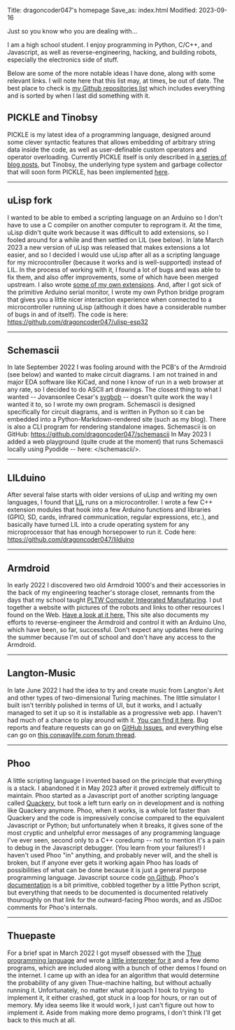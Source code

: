 Title: dragoncoder047's homepage
Save_as: index.html
Modified: 2023-09-16

Just so you know who you are dealing with...

I am a high school student. I enjoy programming in Python, C/C++, and Javascript, as well as reverse-engineering, hacking, and building robots, especially the electronics side of stuff.

Below are some of the more notable ideas I have done, along with some relevant links. I will note here that this list may, at times, be out of date. The best place to check is [my Github repositories list](https://github.com/dragoncoder047?tab=repositories) which includes everything and is sorted by when I last did something with it.

## PICKLE and Tinobsy

PICKLE is my latest idea of a programming language, designed around some clever syntactic features that allows embedding of arbitrary string data inside the code, as well as user-definable custom operators and operator overloading. Currently PICKLE itself is only described in [a series of blog posts](/blog/pickles.html), but Tinobsy, the underlying type system and garbage collector that will soon form PICKLE, has been implemented [here](https://github.com/dragoncoder047/tinobsy/).

---

## uLisp fork

I wanted to be able to embed a scripting language on an Arduino so I don't have to use a C compiler on another computer to reprogram it. At the time, uLisp didn't quite work because it was difficult to add extensions, so I fooled around for a while and then settled on LIL (see below). In late March 2023 a new version of uLisp was released that makes extensions a lot easier, and so I decided I would use uLisp after all as a scripting language for my microcontroller (because it works and is well-supported) instead of LIL. In the process of working with it, I found a lot of bugs and was able to fix them, and also offer improvements, some of which have been merged upstream. I also wrote [some of my own extensions](/pages/ulisp_howto.html). And, after I got sick of the primitive Arduino serial monitor, I wrote my own Python bridge program that gives you a little nicer interaction experience when connected to a microcontroller running uLisp (although it does have a considerable number of bugs in and of itself). The code is here: <https://github.com/dragoncoder047/ulisp-esp32>

---

## Schemascii

In late September 2022 I was fooling around with the PCB's of the Armdroid (see below) and wanted to make circuit diagrams. I am not trained in and major EDA software like KiCad, and none I know of run in a web browser at any rate, so I decided to do ASCII art drawings. The closest thing to what I wanted -- Jovansonlee Cesar's [svgbob](https://github.com/ivanceras/svgbob) -- doesn't quite work the way I wanted it to, so I wrote my own program. Schemascii is designed specifically for circuit diagrams, and is written in Python so it can be embedded into a Python-Markdown-rendered site (such as my blog). There is also a CLI program for rendering standalone images. Schemascii is on GitHub: <https://github.com/dragoncoder047/schemascii> In May 2023 I added a web playground (quite crude at the moment) that runs Schemascii locally using Pyodide -- here: </schemascii/>.

---

## LILduino

After several false starts with older versions of uLisp and writing my own languages, I found that [LIL](http://runtimeterror.com/tech/lil/) runs on a microcontroller. I wrote a few C++ extension modules that hook into a few Arduino functions and libraries (GPIO, SD, cards, infrared communication, regular expressions, etc.), and basically have turned LIL into a crude operating system for any microprocessor that has enough horsepower to run it. Code here: <https://github.com/dragoncoder047/lilduino>

---

## Armdroid

In early 2022 I discovered two old Armdroid 1000's and their accessories in the back of my engineering teacher's storage closet, remnants from the days that my school taught [PLTW Computer Integrated Manufaturing](https://www.pltw.org/computer-integrated-manufacturing-course-outline). I put together a website with pictures of the robots and links to other resources I found on the Web. [Have a look at it here.](/armdroid/) This site also documents my efforts to reverse-engineer the Armdroid and control it with an Arduino Uno, which have been, so far, successful. Don't expect any updates here during the summer because I'm out of school and don't have any access to the Armdroid.

---

## Langton-Music

In late June 2022 I had the idea to try and create music from Langton's Ant and other types of two-dimensional Turing machines. The little simulator I built isn't terribly polished in terms of UI, but it works, and I actually managed to set it up so it is installable as a progressive web app. I haven't had much of a chance to play around with it. [You can find it here](/langton-music/index.html). Bug reports and feature requests can go on [GitHub Issues](https://github.com/dragoncoder047/langton-music/issues/), and everything else can go on [this conwaylife.com forum thread](https://conwaylife.com/forums/viewtopic.php?f=11&p=147432).

---

## Phoo

A little scripting language I invented based on the principle that everything is a stack. I abandoned it in May 2023 after it proved extremely difficult to maintain. Phoo started as a Javascript port of another scripting language called [Quackery](https://github.com/GordonCharlton/Quackery), but took a left turn early on in development and is nothing like Quackery anymore. Phoo, when it works, is a whole lot faster than Quackery and the code is impressively concise compared to the equivalent Javascript or Python; but unfortunately when it breaks, it gives sone of the most cryptic and unhelpful error messages of any programming language I've ever seen, second only to a C++ coredump -- not to mention it's a pain to debug in the Javascript debugger. (You learn from your failures!) I haven't used Phoo "in" anything, and probably never will, and the shell is broken, but if anyone ever gets it working again Phoo has loads of possibilities of what can be done because it is just a general purpose programming language. Javascript source code [on Github](https://github.com/dragoncoder047/phoo). Phoo's [documentation](/phoo/docs/index.html) is a bit primitive, cobbled together by a little Python script, but everything that needs to be documented is documented relatively thouroughly on that link for the outward-facing Phoo words, and as JSDoc comments for Phoo's internals.

---

## Thuepaste

For a brief spat in March 2022 I got myself obsessed with the [Thue programming language](https://en.wikipedia.org/wiki/Thue_(programming_language)) and wrote [a little interpreter for it](/thuepaste/) and a few demo programs, which are included along with a bunch of other demos I found on the internet. I came up with an idea for an algorithm that would determine the probability of any given Thue-machine halting, but without actually running it. Unfortunately, no matter what approach I took to trying to implement it, it either crashed, got stuck in a loop for hours, or ran out of memory. My idea seems like it would work, I just can't figure out how to implement it. Aside from making more demo programs, I don't think I'll get back to this much at all.
